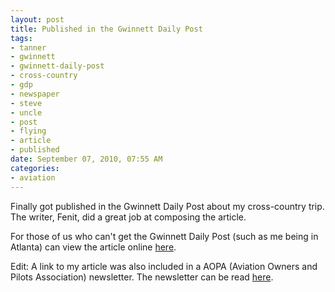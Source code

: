 ```yaml
--- 
layout: post
title: Published in the Gwinnett Daily Post
tags: 
- tanner
- gwinnett
- gwinnett-daily-post
- cross-country
- gdp
- newspaper
- steve
- uncle
- post
- flying
- article
- published
date: September 07, 2010, 07:55 AM
categories: 
- aviation
---
```

Finally got published in the Gwinnett Daily Post about my cross-country trip. The writer, Fenit, did a great job at composing the article.

For those of us who can't get the Gwinnett Daily Post (such as me being in Atlanta) can view the article online [here](http://www.gwinnettdailypost.com/home/headlines/102313859.html).

Edit: A link to my article was also included in a AOPA (Aviation Owners and Pilots Association) newsletter. The newsletter can be read [here](http://www.smartbrief.com/servlet/encodeServlet?issueid=0FDED7B5-CE67-4AC8-AB18-68FCCD8F5298&sid=72d3d143-a754-4f9e-ad27-a397b60dd160).
